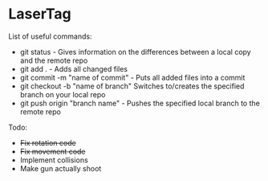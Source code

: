 # LaserTag

List of useful commands:
- git status - Gives information on the differences between a local copy and the remote repo
- git add . - Adds all changed files
- git commit -m "name of commit" - Puts all added files into a commit
- git checkout -b "name of branch" Switches to/creates the specified branch on your local repo
- git push origin "branch name" - Pushes the specified local branch to the remote repo

Todo:
- ~~Fix rotation code~~
- ~~Fix movement code~~
- Implement collisions
- Make gun actually shoot
